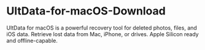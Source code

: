 # UltData-for-macOS-Download
UltData for macOS is a powerful recovery tool for deleted photos, files, and iOS data. Retrieve lost data from Mac, iPhone, or drives. Apple Silicon ready and offline-capable.
